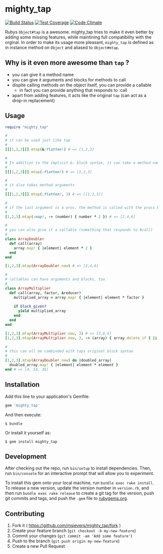 # mighty_tap
[![Build Status](https://travis-ci.org/msievers/mighty_tap.svg)](https://travis-ci.org/msievers/mighty_tap)
[![Test Coverage](https://codeclimate.com/github/msievers/mighty_tap/badges/coverage.svg)](https://codeclimate.com/github/msievers/mighty_tap)
[![Code Climate](https://codeclimate.com/github/msievers/mighty_tap/badges/gpa.svg)](https://codeclimate.com/github/msievers/mighty_tap)

Rubys `Object#tap` is a awesome. mighty_tap tries to make it even better by adding some missing features, while maintining full compatibility with the orginal. In order to make its usage more pleasant, `mighty_tap` is defined as in instance method on `Object` and aliased to `Object#mtap`.

## Why is it even more awesome than `tap` ?
* you can give it a method name
* you can give it arguments and blocks for methods to call
* dispite calling methods on the object itself, you can provide a callable
  * in fact you can provide anything that responds to :call
* apart from adding features, it acts like the original `tap` (can act as a drop-in replacement)

## Usage

```ruby
require "mighty_tap"

#
# it can be used just like tap
#
[[[1,2,3]]].mtap(&:flatten!) # => [1,2,3]

#
# In addition to the implicit &: block syntax, it can take a method name
#
[[[1,2,3]]].mtap(:flatten!) # => [1,2,3]

#
# it also takes method arguments
#
[[[1,2,3]]].mtap(:flatten!, 1) # => [[1,2,3]]

#
# if the last argument is a proc, the method is called with the procs block variant
#
[1,2,3].mtap(:map!, -> (number) { number * 2 }) # => [2,4,6]

#
# you can also give it a callable (something that responds to #call)
#
class ArrayDoubler
  def call(array)
    array.map! { |element| element * 2 }
  end
end

[1,2,3].mtap(ArrayDoubler.new) # => [2,4,6]

#
# callables can have arguments and blocks, too
#
class ArrayMultiplier
  def call(array, factor, &reducer)
    multiplied_array = array.map! { |element| element * factor }
    
    if block_given?
      yield multiplied_array
    end
  end
end

[1,2,3].mtap(ArrayMultiplier.new, 3) # => [3,6,9]
[1,2,3].mtap(ArrayMultiplier.new, 3, -> (array) { array.delete_if { |i| i < 9 } }) # => [9]

#
# this can all be combinded with taps original block syntax
#
[1,2,3].mtap(ArrayDoubler.new) do |doubled_array|
  doubled_array.map! { |element| element * element }
end # => [4, 16, 36]
```

## Installation

Add this line to your application's Gemfile:

```ruby
gem 'mighty_tap'
```

And then execute:

    $ bundle

Or install it yourself as:

    $ gem install mighty_tap

## Development

After checking out the repo, run `bin/setup` to install dependencies. Then, run `bin/console` for an interactive prompt that will allow you to experiment.

To install this gem onto your local machine, run `bundle exec rake install`. To release a new version, update the version number in `version.rb`, and then run `bundle exec rake release` to create a git tag for the version, push git commits and tags, and push the `.gem` file to [rubygems.org](https://rubygems.org).

## Contributing

1. Fork it ( https://github.com/msievers/mighty_tap/fork )
2. Create your feature branch (`git checkout -b my-new-feature`)
3. Commit your changes (`git commit -am 'Add some feature'`)
4. Push to the branch (`git push origin my-new-feature`)
5. Create a new Pull Request
